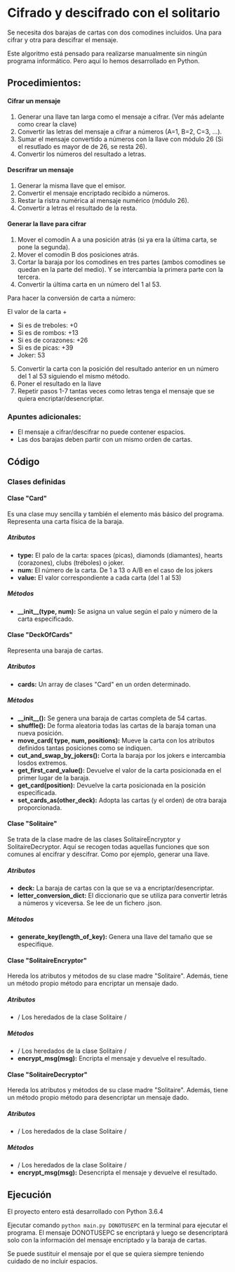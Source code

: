 # Cifrado y descifrado con el solitario

Se necesita dos barajas de cartas con dos comodines incluidos. Una para cifrar y otra para descifrar el mensaje.

Este algoritmo está pensado para realizarse manualmente sin ningún programa informático. Pero aquí lo hemos desarrollado en Python.

## Procedimientos:

#### Cifrar un mensaje
  1. Generar una llave tan larga como el mensaje a cifrar. (Ver más adelante como crear la clave)
  2. Convertir las letras del mensaje a cifrar a números (A=1, B=2, C=3, ...).
  3. Sumar el mensaje convertido a números con la llave con módulo 26 (Si el resutlado es mayor de de 26, se resta 26).
  4. Convertir los números del resultado a letras.
  
#### Descrifrar un mensaje
  1. Generar la misma llave que el emisor.
  2. Convertir el mensaje encriptado recibido a números.
  3. Restar la ristra numérica al mensaje numérico (módulo 26).
  4. Convertir a letras el resultado de la resta.
  
#### Generar la llave para cifrar
 1. Mover el comodín A a una posición atrás (si ya era la última carta, se pone la segunda).
 2. Mover el comodín B dos posiciones atrás.
 3. Cortar la baraja por los comodines en tres partes (ambos comodines se quedan en la parte del medio). Y se intercambia la primera parte con la tercera.
 4. Convertir la última carta en un número del 1 al 53.
 
 Para hacer la conversión de carta a número:
 
 El valor de la carta +
 - Si es de treboles: +0
 - Si es de rombos: +13
 - Si es de corazones: +26
 - Si es de picas: +39
 - Joker: 53
 
 5. Convertir la carta con la posición del resultado anterior en un número del 1 al 53 siguiendo el mismo método.
 6. Poner el resultado en la llave
 7. Repetir pasos 1-7 tantas veces como letras tenga el mensaje que se quiera encriptar/desencriptar.
 
### Apuntes adicionales:

- El mensaje a cifrar/descifrar no puede contener espacios.
- Las dos barajas deben partir con un mismo orden de cartas.


## Código

### Clases definidas

#### Clase "Card"

Es una clase muy sencilla y también el elemento más básico del programa. Representa una carta física de la baraja.

##### Atributos
- **type:** El palo de la carta: spaces (picas), diamonds (diamantes), hearts (corazones), clubs (tréboles) o joker.
- **num:** El número de la carta. De 1 a 13 o A/B en el caso de los jokers
- **value:** El valor correspondiente a cada carta (del 1 al 53)

##### Métodos
- **\_\_init__(type, num):** Se asigna un value según el palo y número de la carta especificado.

#### Clase "DeckOfCards"

Representa una baraja de cartas.

##### Atributos
- **cards:** Un array de clases "Card" en un orden determinado.

##### Métodos
- **\_\_init__():** Se genera una baraja de cartas completa de 54 cartas.
- **shuffle():** De forma aleatoria todas las cartas de la baraja toman una nueva posición.
- **move_card( type, num, positions):** Mueve la carta con los atributos definidos tantas posiciones como se indiquen.
- **cut_and_swap_by_jokers():** Corta la baraja por los jokers e intercambia losdos extremos.
- **get_first_card_value():** Devuelve el valor de la carta posicionada en el primer lugar de la baraja.
- **get_card(position):** Devuelve la carta posicionada en la posición especificada.
- **set_cards_as(other_deck):** Adopta las cartas (y el orden) de otra baraja proporcionada.

#### Clase "Solitaire"

Se trata de la clase madre de las clases SolitaireEncryptor y SolitaireDecryptor.
Aquí se recogen todas aquellas funciones que son comunes al encifrar y descifrar. Como por ejemplo, generar una llave.

##### Atributos
- **deck:** La baraja de cartas con la que se va a encriptar/desencriptar.
- **letter_conversion_dict:** El diccionario que se utiliza para convertir letrás a números y viceversa. Se lee de un fichero .json.

##### Métodos

- **generate_key(length_of_key):** Genera una llave del tamaño que se especifique.

#### Clase "SolitaireEncryptor"

Hereda los atributos y métodos de su clase madre "Solitaire". Además, tiene un método propio método para encriptar un mensaje dado.

##### Atributos
- / Los heredados de la clase Solitaire /

##### Métodos

- / Los heredados de la clase Solitaire /
- **encrypt_msg(msg):** Encripta el mensaje y devuelve el resultado.

#### Clase "SolitaireDecryptor"

Hereda los atributos y métodos de su clase madre "Solitaire". Además, tiene un método propio método para desencriptar un mensaje dado.

##### Atributos
- / Los heredados de la clase Solitaire /

##### Métodos

- / Los heredados de la clase Solitaire /
- **encrypt_msg(msg):** Desencripta el mensaje y devuelve el resultado.

## Ejecución

El proyecto entero está desarrollado con Python 3.6.4

Ejecutar comando `python main.py DONOTUSEPC` en la terminal para ejecutar el programa.
El mensaje DONOTUSEPC se encriptará y luego se desencriptará solo con la información del mensaje encriptado y la baraja de cartas.

Se puede sustituir el mensaje por el que se quiera siempre teniendo cuidado de no incluir espacios.